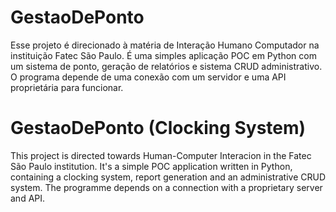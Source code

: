 # GestaoDePonto

Esse projeto é direcionado à matéria de Interação Humano Computador na instituição Fatec São Paulo. É uma simples aplicação POC em Python com um sistema de ponto, geração de relatórios e sistema CRUD administrativo. O programa depende de uma conexão com um servidor e uma API proprietária para funcionar.

# GestaoDePonto (Clocking System)

This project is directed towards Human-Computer Interacion in the Fatec São Paulo institution. It's a simple POC application written in Python, containing a clocking system, report generation and an administrative CRUD system. The programme depends on a connection with a proprietary server and API.
